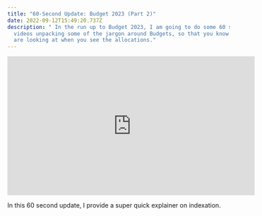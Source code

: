 ```yaml
---
title: "60-Second Update: Budget 2023 (Part 2)"
date: 2022-09-12T15:49:20.737Z
description: " In the run up to Budget 2023, I am going to do some 60 second
  videos unpacking some of the jargon around Budgets, so that you know what you
  are looking at when you see the allocations."
---
```

<iframe width="560" height="315" src="https://www.youtube.com/embed/B-bvhrV-uNI" title="YouTube video player" frameborder="0" allow="accelerometer; autoplay; clipboard-write; encrypted-media; gyroscope; picture-in-picture" allowfullscreen></iframe>

<!--StartFragment-->

In this 60 second update, I provide a super quick explainer on indexation.

<!--EndFragment-->